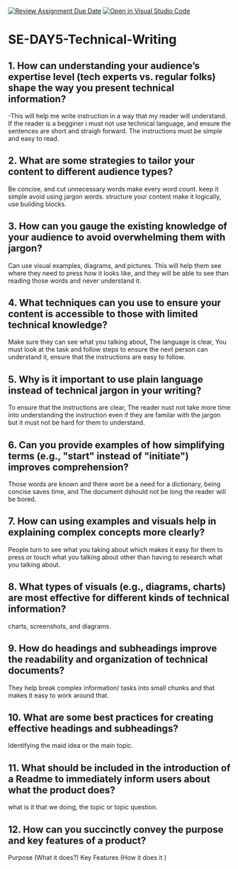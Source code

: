 [![Review Assignment Due Date](https://classroom.github.com/assets/deadline-readme-button-22041afd0340ce965d47ae6ef1cefeee28c7c493a6346c4f15d667ab976d596c.svg)](https://classroom.github.com/a/zsAR-pyY)
[![Open in Visual Studio Code](https://classroom.github.com/assets/open-in-vscode-2e0aaae1b6195c2367325f4f02e2d04e9abb55f0b24a779b69b11b9e10269abc.svg)](https://classroom.github.com/online_ide?assignment_repo_id=18596814&assignment_repo_type=AssignmentRepo)
# SE-DAY5-Technical-Writing
## 1. How can understanding your audience’s expertise level (tech experts vs. regular folks) shape the way you present technical information?
-This will help me write instruction in a way that my reader will understand. If the reader is a begginer i must not use technical language, and ensure the sentences are short and straigh forward. The instructions must be simple and easy to read.  
## 2. What are some strategies to tailor your content to different audience types?
Be concise, and cut unnecessary words make every word count.
keep it simple avoid using  jargon words.
structure your content make it logically, use building blocks.
## 3. How can you gauge the existing knowledge of your audience to avoid overwhelming them with jargon?
Can use visual examples, diagrams, and pictures. This will help them see where they need to press how it looks like, and they will be able to see than reading those words and never understand it.
## 4. What techniques can you use to ensure your content is accessible to those with limited technical knowledge?
Make sure they can see what you talking about, The language is clear, You must look at the task and follow steps to ensure the next person can understand it, ensure that the instructions are easy to follow.
## 5. Why is it important to use plain language instead of technical jargon in your writing?
To ensure that the instructions are clear, The reader nust not take more time into understanding the instruction even if they are familar with the jargon but it must not be hard for them to understand.
## 6. Can you provide examples of how simplifying terms (e.g., "start" instead of "initiate") improves comprehension?
Those words are known and there wont be a need for a dictionary, being concise saves time, and The document dshould not be long the reader will be bored.
## 7. How can using examples and visuals help in explaining complex concepts more clearly?
People turn to see what you taking about which makes it easy for them to press or touch what you talking about other than having to research what you talking about.
## 8. What types of visuals (e.g., diagrams, charts) are most effective for different kinds of technical information?
charts, screenshots, and diagrams.
## 9. How do headings and subheadings improve the readability and organization of technical documents?
They help break complex information/ tasks into small chunks and that makes it easy to work around that.
## 10. What are some best practices for creating effective headings and subheadings?
Identifying the maid idea or the main topic.
## 11. What should be included in the introduction of a Readme to immediately inform users about what the product does?
what is it that we doing, the topic or topic question.
## 12. How can you succinctly convey the purpose and key features of a product?
Purpose (What it does?) 
Key Features (How it does it )
